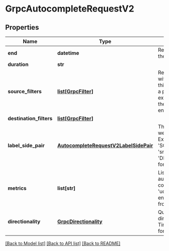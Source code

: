 # GrpcAutocompleteRequestV2

## Properties
Name | Type | Description | Notes
------------ | ------------- | ------------- | -------------
**end** | **datetime** | Returns autocomplete options in the range (end - duration, end]. | [optional] 
**duration** | **str** |  | [optional] 
**source_filters** | [**list[GrpcFilter]**](GrpcFilter.md) | Returns autocomplete options within this set of filters.  We can use this to provide typeahead hints for a partially constructed query. For example, we can query: give me all the options within a specific environment or namespace. | [optional] 
**destination_filters** | [**list[GrpcFilter]**](GrpcFilter.md) |  | [optional] 
**label_side_pair** | [**AutocompleteRequestV2LabelSidePair**](AutocompleteRequestV2LabelSidePair.md) | The label and side of flow for which we&#39;ll return autocomplete options.  Examples:  { label &#x3D; &#39;role&#39;, side &#x3D; &#39;SOURCE&#39; } will return options for &#39;srole&#39;.  { label &#x3D; &#39;id&#39;, side &#x3D; &#39;DESTINATION&#39;} will return options for &#39;did&#39;. | [optional] 
**metrics** | **list[str]** | List of metrics to search for autocomplete options.  We commonly use [&#39;bytes&#39;, &#39;udp_bytes&#39;] when populating the environment selector in the frontend. | [optional] 
**directionality** | [**GrpcDirectionality**](GrpcDirectionality.md) | Query for timeseries matching this directionality. See TimeSeriesRequestV2.directionality for more context. | [optional] 

[[Back to Model list]](../README.md#documentation-for-models) [[Back to API list]](../README.md#documentation-for-api-endpoints) [[Back to README]](../README.md)


